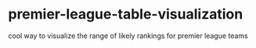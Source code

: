 # premier-league-table-visualization
cool way to visualize the range of likely rankings for premier league teams

